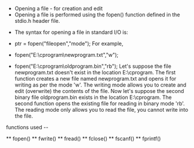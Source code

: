* Opening a file - for creation and edit
* Opening a file is performed using the fopen() function defined in the stdio.h header file.

- The syntax for opening a file in standard I/O is:

+ ptr = fopen("fileopen","mode");
For example,

- fopen("E:\\cprogram\\newprogram.txt","w");

- fopen("E:\\cprogram\\oldprogram.bin","rb");
Let's suppose the file newprogram.txt doesn't exist in the location E:\cprogram. The first function creates a new file named newprogram.txt and opens it for writing as per the mode 'w'.
The writing mode allows you to create and edit (overwrite) the contents of the file.
Now let's suppose the second binary file oldprogram.bin exists in the location E:\cprogram. The second function opens the existing file for reading in binary mode 'rb'.
The reading mode only allows you to read the file, you cannot write into the file.

functions used --

** fopen()
** fwrite()
** fread()
** fclose()
** fscanf()
** fprintf()
